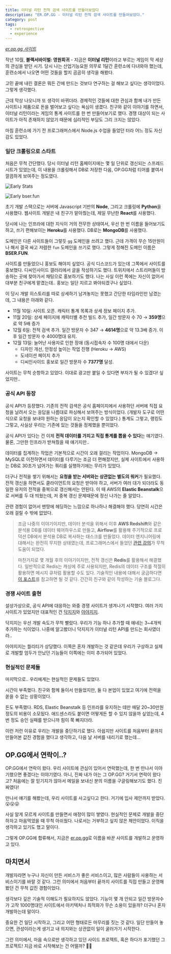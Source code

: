 ```yaml
---
title: 이터널 리턴 전적 검색 사이트를 만들어보았다
description: "ER.OP.GG - 이터널 리턴 전적 검색 사이트를 만들어보았다."
category: post
tags:
  - retrospective
  - experience
---
```


_[er.op.gg 사이트](https://er.op.gg)_

작년 10월, **블랙서바이벌: 영원회귀** - 지금은 **이터널 리턴**이라고 부르는 게임이 막 세상의 관심을 받던 시기. 당시 나는 산업기능요원 의무로 1달간 훈련소에 다녀와야 했는데, 훈련소에서 나오면 어떤 것들을 할지 곰곰히 생각을 해봤다.

고민 끝에 내린 결론은 뭐든 간에 만드는 것보다 연구하는 걸 해보고 싶다는 생각이었다. 그렇게 생각했다.

근데 막상 나오니까 또 생각이 바뀌더라. 경제적인 것들에 대한 관심과 함께 내가 만든 사이트나 제품으로 돈을 벌어보고 싶다는 욕심이 생겼다. 친구와 같이 이야기를 하면서, 이터널 리턴이라는 게임의 통계 사이트를 한 번 만들어보기로 했다. 경쟁 대상이 되는 사이트가 아직 존재하지 않았기 때문에 심리적인 부담도 그리 크지는 않았다.

마침 훈련소에 가기 전 프로그래머스에서 Node.js 수업을 들었던 터라 어느 정도 자신감도 있었다.

### 일단 크롤링으로 스타트

처음은 무척 간단했다. 당시 이터널 리턴 홈페이지에는 몇 일 단위로 갱신되는 스프레드시트가 있었는데, 이 내용을 크롤링해서 DB로 저장한 다음, OP.GG처럼 티어를 붙여서 깔끔하게 보여주는 정도였다.

![Early Stats](./early-stats.png)

![Early bser.fun](./early-bser-fun.png)

초기 개발 스택으로는 서버에 Javascript 기반의 **Node**, 그리고 크롤링에 **Python**을 사용했다. 웹사이트 개발은 내 친구가 맡아줬는데, 제일 무난한 **React**를 사용했다.

당시에 나는 인프라에 대한 지식이 거의 전무한 상태여서, 우선 한 번 이름을 들어보기도 하고, 쓰기 편해보이는 **Heroku**를 사용했다. DB로는 **MongoDB**를 사용했다.

도메인은 다른 사이트들이 그렇듯 `gg` 도메인을 쓰려고 했다. 근데 가격이 무슨 15만원이나 해서 결국 싸고 저렴한 `fun` 도메인을 쓰기로 했다. 그렇게 정해진 도메인 이름은 **BSER.FUN**.

사이트를 만들었으니 홍보도 해야지 싶었다. 공식 디스코드가 있는데 그쪽에서 사이트를 홍보했다. 디씨인사이드 갤러리에서 글을 작성하기도 했다. 트위치에서 스트리머들이 방송하는 곳에 찾아가서 채팅으로 홍보하기도 했다. 나는 사실 이런 쪽에는 자신이 없어서 대부분 친구에게 맡겼는데.. 홍보는 일단 지르고 봐야되겠구나 싶었다.

이 당시 개발 히스토리를 따로 상세하기 남겨놓지는 못했고 간단한 타임라인만 남겼는데, 그 내용은 아래와 같다.

- 11월 10일: 사이트 오픈. 캐릭터 통계 목록과 상세 정보 페이지 추가.
- 11월 20일: 상세 페이지에 캐릭터별 추천 빌드 추가, 일간 방문자 수 70 → **359명**으로 약 5배 증가
- 12월 6일: 전적 검색 추가. 일간 방문자 수 347 → **4614명**으로 약 13.3배 증가. 이후 일간 방문자 수 4000명대 유지.
- 12월 13일: 늘어난 사용자로 인한 장애 (동시접속자 수 100명 대에서 다운)
  - 디자인 개선, 안정성 높이는 작업 진행 (Heroku → AWS)
  - 도네이션 페이지 추가
  - 디씨인사이드 홍보로 일간 방문자 수 **7377명** 달성.

사이트는 무척 순항하고 있었다. 이대로 광고만 붙일 수 있다면 부자가 될 수 있겠다! 싶었지만..

### 공식 API 등장

공식 API가 등장했다. 기존의 전적 검색은 공식 홈페이지에서 사용하던 서버에 직접 요청을 날려서 오는 응답을 나름대로 파싱해서 보여주는 방식이었다. (개발자 도구로 어떤 식으로 요청을 보내야 원하는 응답이 오는지 확인할 수 있었다.) 통계도 그렇고, 랭킹도 그렇고, 사실상 우리는 기존에 있는 것들을 정제했을 뿐이었다.

공식 API가 있다는 건 이제 **전적 데이터를 가지고 직접 통계를 뽑을 수 있다**는 얘기였다. 물론, 그만한 인프라가 받쳐줬을 때 얘기지만..

데이터를 집계하는 작업은 기본적으로 시간이 오래 걸리는 작업이다. MongoDB -> MySQL로 이전하면서 데이터를 다루기는 조금 더 편해졌지만, 실제 사이트에서 사용하는 DB로 30초가 넘어가는 쿼리를 실행하기에는 무리가 있었다.

더구나 전적을 쌓기 위해서는 **요청을 받는 서버와는 상관없는 별도의 워커**가 필요했다. 전적 갱신을 하면서도 클라이언트의 요청은 받아야 하고, 서버가 여러 대가 되더라도 동일한 유저의 전적을 중복으로 갱신해서는 안된다. 이 때 AWS의 **Elastic Beanstalk**으로 서버를 두 대 띄웠는데, 저 중복 갱신 문제때문에 정신 나가는 줄 알았다..

관련 경험이 없어서 맨땅에 헤딩하는 느낌으로 하나하나 해결해야 했다. 당연히 시간은 오래 걸릴 수 밖에 없었다.

> 조금 나중의 이야기이지만, 데이터 분석을 위해서 이후 **AWS Redshift**와 같은 분석용 DB를 데이터 웨어하우스로 만들고, **Airflow**를 활용해 주기적으로 프로덕션 DB에서 분석용 DB로 복사하는 태스크를 만들었다. 데이터 엔지니어링에 대해서는 완전히 무지한 상태였는데, 프로그래머스에서 들었던 [관련 강의](https://programmers.co.kr/learn/courses/12916)가 무척 도움이 되었다.

> 마찬가지로 몇 개월 후의 이야기이지만, 전적 갱신은 **Redis**를 활용해서 해결했다. 일반적으로 Redis는 캐싱에 주로 사용되지만, Redis의 데이터 구조를 적절히 활용하면 메시지 큐처럼 활용할 수도 있다. 기술적인 내용에 대해서 궁금하다면 [이 포스트](https://blog.slashuniverse.com/7?category=993311)를 참고하면 될 것 같다. 간간히 친구와 같이 작성하는 기술 블로그다.

### 경쟁 사이트 출현

설상가상으로, 공식 API에 대응하는 와중 경쟁 사이트가 생겨나기 시작했다. 여러 가지 사이트가 있었지만 대표적인 건 [닥지지](https://dak.gg/bser)와 [아야지지](https://aya.gg).

닥지지는 우선 개발 속도가 무척 빨랐다. 우리가 기능 하나 추가할 때 얘네는 3~4개씩 추가하는 식이었다. 나중에 알고봤더니 닥지지가 이터널 리턴 API를 만드는 회사였더라..

아야지지는 퀄리티가 상당했다. 이쪽은 혼자 개발하는 것 같은데 우리가 구상하고 실제로 개발할 엄두가 안났던 기능들이 이쪽에는 이미 추가되어 있었다.

### 현실적인 문제들

마지막으로.. 우리에게는 현실적인 문제들도 있었다.

시간이 부족했다. 친구와 함께 둘이서 만들었지만, 둘 다 본업이 있었고 여기에 전력을 쏟을 수 없는 상황이었다.

돈도 부족했다. RDS, Elastic Beanstalk 등 인프라를 유지하는 데만 매달 20~30만원 정도의 비용이 소모됬다. 애드센스라도 붙이면 어떻게든 할 수 있지 않을까 싶었는데, 4번 정도 승인 실패를 받으니까 힘이 쭉 빠지더라.

이런 저런 이유로 우리는 개발을 중단하기로 했다. 아쉽지만 사이트를 처음부터 끝까지 만들어본 값진 경험을 했다고 생각하고, 다음 날 서버를 내리기로 했는데...

## OP.GG에서 연락이..?

OP.GG에서 연락이 왔다. 우리 사이트에 관심이 있어서 연락했는데, 한 번 만나서 이야기했으면 좋겠다는 이야기였다. 아니, 진짜 내가 아는 그 OP.GG? 거기서 연락이 왔다고? 처음에는 잘 믿기지가 않아서 메일을 보내신 분의 이름을 구글링해보기도 했다. 진짜였다!

만나서 얘기를 해봤는데, 우리 사이트를 사고싶다고 한다. 거기에 입사 제안까지 받았다. 😮😮😮

사실 알게 모르게 사이트를 만들면서 애정이 많이 쌓였다. 현실적인 문제로 개발을 중단하자고 마음먹었을 때 무척 아쉬웠다. 나로서는 거부하고 싶지 않은 제안이었다. 이직을 생각하고 있기도 했고 말이다.

그렇게 OP.GG에 합류해서, 지금은 [er.op.gg](https://er.op.gg/)로 이름을 바꾼 사이트를 개발하고 운영하고 있다.

## 마치면서

개발자라면 누구나 자신이 만든 서비스가 좋은 서비스이고, 많은 사람들이 사용하는 서비스이기를 바랄 것 같다. 그런 의미에서 처음부터 끝까지 사이트를 직접 만들고 운영해봤던 건 무척 값진 경험이었다.

생각보다 깊은 기술적 이해도가 필요하지도 않았다. 기능이 몇 개 안되고 일간 방문자수가 고작 1000명대인 사이트에서 아키텍처나 최적화가 무슨 소용이 있을까? 더구나 혼자 개발하는데 말이다.

중요한 건 일단 시작하고, 그리고 어떤 형태로든 마무리를 짓는 것 같다. 일단 만들어 놓으면, 관성이라는게 생기고 내 의지와는 상관없이 일이 굴러가기 시작한다.

그런 의미에서, 마음 속으로만 생각하고 있던 사이드 프로젝트, 혹은 하다가 포기했던 그 프로젝트! 지금 바로 시작해보는 건 어떨까? 😵‍💫
